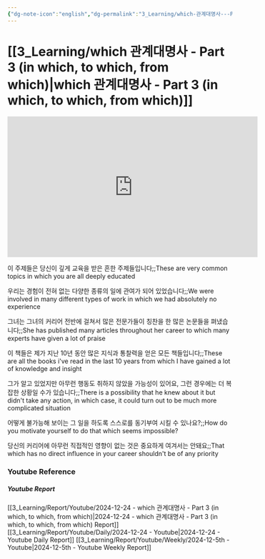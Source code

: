 ```yaml
---
{"dg-note-icon":"english","dg-permalink":"3_Learning/which-관계대명사---Part-3-(in-which,-to-which,-from-which)","created-date":"2024-12-24 11:46:28 pm","date":"2024-12-24","type":"youtube","tags":["youtube","english","flashcards"],"aliases":null,"youtuber":"빨모쌤","channelName":"라이브 아카데미","link":"https://www.youtube.com/watch?v=-Rla6eF24ZU","img":"https://img.youtube.com/vi/-Rla6eF24ZU/0.jpg","dg-publish":true,"permalink":"/3_Learning/which-관계대명사---Part-3-(in-which,-to-which,-from-which)/","dgPassFrontmatter":true,"noteIcon":"english"}
---
```


# [[3_Learning/which 관계대명사 - Part 3 (in which, to which, from which)\|which 관계대명사 - Part 3 (in which, to which, from which)]]


<div class="container-root"><span></span></div><div><div class="container-root"><iframe width="560" height="315" src="https://www.youtube.com/embed/-Rla6eF24ZU" title="YouTube video player" frameborder="0" allow="accelerometer; autoplay; clipboard-write; encrypted-media; gyroscope; picture-in-picture; web-share" allowfullscreen=""></iframe></div></div>

이 주제들은 당신이 깊게 교육을 받은 흔한 주제들입니다;;These are very common topics in which you are all deeply educated
<!--SR:!2024-12-28,1,230-->
우리는 경험이 전혀 없는 다양한 종류의 일에 관여가 되어 있었습니다;;We were involved in many different types of work in which we had absolutely no experience
<!--SR:!2025-01-14,5,230-->

그녀는 그녀의 커리어 전반에 걸쳐서 많은 전문가들이 칭찬을 한 많은 논문들을 펴냈습니다;;She has published many articles throughout her career to which many experts have given a lot of praise
<!--SR:!2025-01-06,1,210-->

이 책들은 제가 지난 10년 동안 많은 지식과 통찰력을 얻은 모든 책들입니다;;These are all the books i've read in the last 10 years from which I have gained a lot of knowledge and insight
<!--SR:!2025-01-17,11,270-->

그가 알고 있었지만 아무런 행동도 취하지 않았을 가능성이 있어요, 그런 경우에는 더 복잡한 상황일 수가 있습니다;;There is a possibility that he knew about it but didn't take any action, in which case, it could turn out to be much more complicated situation
<!--SR:!2025-01-06,1,210-->
어떻게 불가능해 보이는 그 일을 하도록 스스로를 동기부여 시킬 수 있나요?;;How do you motivate yourself to do that which seems impossible?
<!--SR:!2025-01-13,7,262-->
당신의 커리어에 아무런 직접적인 영향이 없는 것은 중요하게 여겨서는 안돼요;;That which has no direct influence in your career shouldn't be of any priority
<!--SR:!2025-01-13,4,210-->






### Youtube Reference
##### Youtube Report
[[3_Learning/Report/Youtube/2024-12-24 - which 관계대명사 - Part 3 (in which, to which, from which)\|2024-12-24 - which 관계대명사 - Part 3 (in which, to which, from which) Report]]
[[3_Learning/Report/Youtube/Daily/2024-12-24 - Youtube\|2024-12-24 - Youtube Daily Report]]
[[3_Learning/Report/Youtube/Weekly/2024-12-5th - Youtube\|2024-12-5th - Youtube Weekly Report]]

